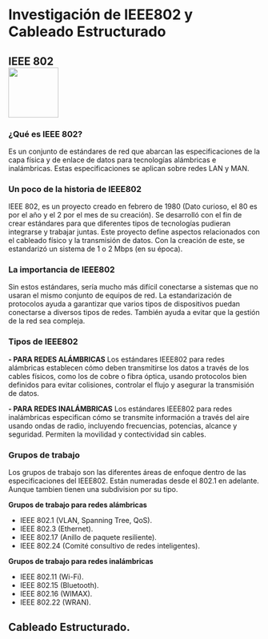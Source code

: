 # Investigación de IEEE802 y Cableado Estructurado

## IEEE 802 <br><img src="https://pbs.twimg.com/profile_images/1225765945702076416/tZUP79ma_400x400.jpg" width="100" height="100">

### ¿Qué es IEEE 802?
Es un conjunto de estándares de red que abarcan las especificaciones de la capa física y de enlace de datos para tecnologías alámbricas e inalámbricas. Estas especificaciones se aplican sobre redes LAN y MAN.

### Un poco de la historia de IEEE802
IEEE 802, es un proyecto creado en febrero de 1980 (Dato curioso, el 80 es por el año y el 2 por el mes de su creación). Se desarrolló con el fin de crear estándares para que diferentes tipos de tecnologías pudieran integrarse y trabajar juntas. Este proyecto define aspectos relacionados con el cableado físico y la transmisión de datos. Con la creación de este, se estandarizó un sistema de 1 o 2 Mbps (en su época). 

### La importancia de IEEE802
Sin estos estándares, sería mucho más difícil conectarse a sistemas que no usaran el mismo conjunto de equipos de red. La estandarización de protocolos ayuda a garantizar que varios tipos de dispositivos puedan conectarse a diversos tipos de redes. También ayuda a evitar que la gestión de la red sea compleja. 

### Tipos de IEEE802
**- PARA REDES ALÁMBRICAS**
Los estándares IEEE802 para redes alámbricas establecen cómo deben transmitirse los datos a través de los cables físicos, como los de cobre o fibra óptica, usando protocolos bien definidos para evitar colisiones, controlar el flujo y asegurar la transmisión de datos.

**- PARA REDES INALÁMBRICAS**
Los estándares IEEE802 para redes inalámbricas especifican cómo se transmite información a través del aire usando ondas de radio, incluyendo frecuencias, potencias, alcance y seguridad. Permiten la movilidad y contectividad sin cables.

### Grupos de trabajo
Los grupos de trabajo son las diferentes áreas de enfoque dentro de las especificaciones del IEEE802. Están numeradas desde el 802.1 en adelante. Aunque tambien tienen una subdivision por su tipo.

**Grupos de trabajo para redes alámbricas**
- IEEE 802.1 (VLAN, Spanning Tree, QoS).
- IEEE 802.3 (Ethernet).
- IEEE 802.17 (Anillo de paquete resiliente).
- IEEE 802.24 (Comité consultivo de redes inteligentes).

**Grupos de trabajo para redes inalámbricas**
- IEEE 802.11 (Wi-Fi).
- IEEE 802.15 (Bluetooth).
- IEEE 802.16 (WIMAX).
- IEEE 802.22 (WRAN).

## 

## Cableado Estructurado.

